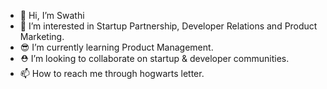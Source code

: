 - 🦸 Hi, I’m Swathi 
- 👀 I’m interested in Startup Partnership, Developer Relations and Product Marketing.
- 😎 I’m currently learning Product Management.
- ⛑️ I’m looking to collaborate on startup & developer communities.
- 📫 How to reach me through hogwarts letter.

<!---
5wathi/5wathi is a ✨ special ✨ repository because its `README.md` (this file) appears on your GitHub profile.
You can click the Preview link to take a look at your changes.
--->
